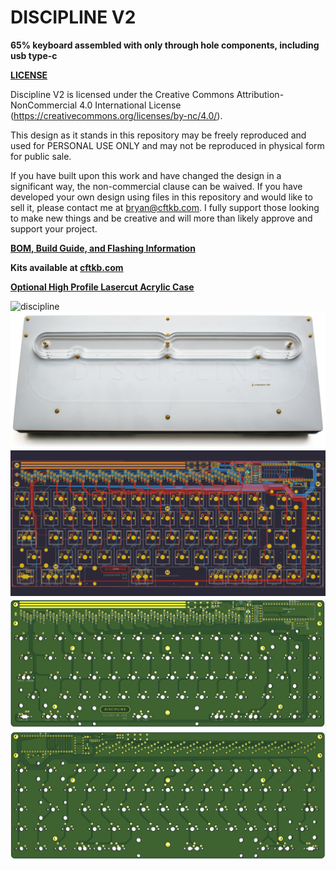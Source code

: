 # DISCIPLINE V2

**65% keyboard assembled with only through hole components, including usb type-c**

**[LICENSE](LICENSE)**

Discipline V2 is licensed under the Creative Commons Attribution-NonCommercial 4.0 International License (https://creativecommons.org/licenses/by-nc/4.0/).

This design as it stands in this repository may be freely reproduced and used for PERSONAL USE ONLY and may not be reproduced in physical form for public sale. 

If you have built upon this work and have changed the design in a significant way, the non-commercial clause can be waived. If you have developed your own design using files in this repository and would like to sell it, please contact me at bryan@cftkb.com. I fully support those looking to make new things and be creative and will more than likely approve and support your project.

**[BOM, Build Guide, and Flashing Information](./doc)**

**Kits available at [cftkb.com](https://www.cftkb.com)**

**[Optional High Profile Lasercut Acrylic Case](./case)**

![discipline](./doc/images/discipline.jpeg)
![](./doc/images/discipline-bottom.jpeg)
![](./doc/images/discipline-kicad.png)
![](./doc/images/discipline-top.png)
![](./doc/images/discipline-bottom.png)